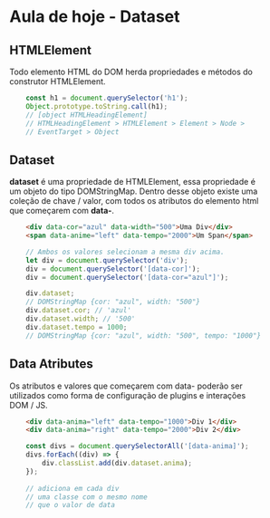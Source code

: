 # Aula de hoje - Dataset

## HTMLElement

Todo elemento HTML do DOM herda propriedades e métodos do <br>
construtor HTMLElement.

```js
    const h1 = document.querySelector('h1');
    Object.prototype.toString.call(h1);
    // [object HTMLHeadingElement]
    // HTMLHeadingElement > HTMLElement > Element > Node >
    // EventTarget > Object
```

## Dataset

**dataset** é uma propriedade de HTMLElement, essa propriedade é <br>
um objeto do tipo DOMStringMap. Dentro desse objeto existe uma <br>
coleção de chave / valor, com todos os atributos do elemento html <br>
que começarem com **data-**.

```html
    <div data-cor="azul" data-width="500">Uma Div</div>
    <span data-anime="left" data-tempo="2000">Um Span</span>
```

```js
    // Ambos os valores selecionam a mesma div acima.
    let div = document.querySelector('div');
    div = document.querySelector('[data-cor]');
    div = document.querySelector('[data-cor="azul"]');

    div.dataset;
    // DOMStringMap {cor: "azul", width: "500"}
    div.dataset.cor; // 'azul'
    div.dataset.width; // '500'
    div.dataset.tempo = 1000;
    // DOMStringMap {cor: "azul", width: "500", tempo: "1000"}
```

## Data Atributes

Os atributos e valores que começarem com data- poderão ser <br>
utilizados como forma de configuração de plugins e interações <br>
DOM / JS.

```html
    <div data-anima="left" data-tempo="1000">Div 1</div>
    <div data-anima="right" data-tempo="2000">Div 2</div>
```

```js
    const divs = document.querySelectorAll('[data-anima]');
    divs.forEach((div) => {
        div.classList.add(div.dataset.anima);
    });
    
    // adiciona em cada div
    // uma classe com o mesmo nome
    // que o valor de data
```